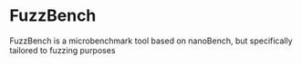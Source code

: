# FuzzBench
FuzzBench is a microbenchmark tool based on nanoBench, but specifically tailored to fuzzing purposes
